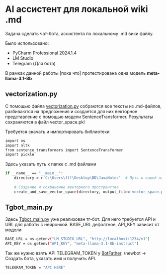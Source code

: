 # AI ассистент для локальной wiki .md

Задача сделать чат-бота, ассистента по локальному .md вики файлу.

Было использовано:

- PyCharm Professional 2024.1.4
- LM Studio
- Telegram (Для бота)

В рамках данной работы [пока что] протестирована одна модель **meta-llama-3.1-8b**

## vectorization.py

С помощью файла [vectorization.py](vectorization.py) собраются все тексты из .md-файлов, разбиваются на предложения и создается для них векторное представление с помощью модели SentenceTransformer. Результаты сохраняются в файл vector_space.pkl

Требуется скачать и импортировать библиотеки

```sh
import os
import nltk
from sentence_transformers import SentenceTransformer
import pickle
```

Здесь указать путь к папке с .md файлами

```sh
if __name__ == "__main__":
    directory = r'C:\Users\fff\Desktop\BD\JavaNotes'  # Путь к вашей папке
    
    # Создание и сохранение векторного пространства
    create_and_save_vector_space(directory, output_file='vector_space.pkl')
```

## Tgbot_main.py

Здесь [Tgbot_main.py](Tgbot_main.py) уже реализован тг-бот. Для него требуется API и URL для работы с нейронкой. 
BASE_URL дефолтное, API_KEY зависит от модели

```sh
BASE_URL = os.getenv("LM_STUDIO_URL", "http://localhost:1234/v1")
API_KEY = os.getenv("API_KEY", "meta-llama-3.1-8b-instruct")
```

Так же нужно взять API TELEGRAM_TOKEN у [BotFather](https://t.me/BotFather). /newbot -> Создать бота, указать имя и получить API.

```sh
TELEGRAM_TOKEN = "API HERE"
```
